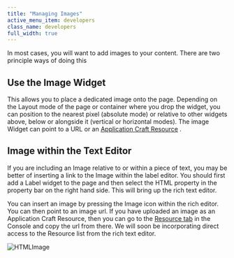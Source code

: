 ```yaml
---
title: "Managing Images"
active_menu_item: developers
class_name: developers
full_width: true
---
```



In most cases, you will want to add images to your content. There are two principle ways of doing this

## Use the Image Widget

This allows you to place a dedicated image onto the page. Depending on the Layout mode of the page or container where you drop the widget, you can position to the nearest pixel (absolute mode) or relative to other widgets above, below or alongside it (vertical or horizontal modes). The image Widget can point to a URL or an [Application Craft Resource](/developers/documentation/product-guide/the-console/console-tabs/resources) .

## Image within the Text Editor

If you are including an Image relative to or within a piece of text, you may be better of inserting a link to the Image within the label editor. You should first add a Label widget to the page and then select the HTML property in the property bar on the right hand side. This will bring up the rich text editor.

You can insert an image by pressing the Image icon within the rich editor. You can then point to an image url. If you have uploaded an image as an Application Craft Resource, then you can go to the [Resource tab](/developers/documentation/product-guide/the-console/console-tabs/resources) in the Console and copy the url from there. We will soon be incorporating direct access to the Resource list from the rich text editor.

![HTMLImage](/img/docs/htmlimage.zoom86.png)

